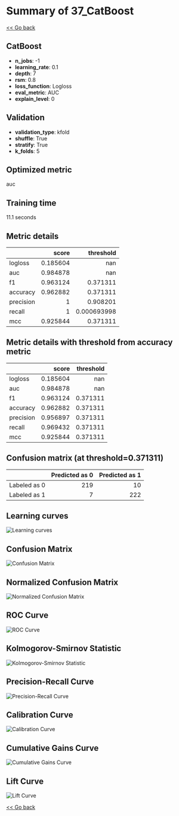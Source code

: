 # Summary of 37_CatBoost

[<< Go back](../README.md)


## CatBoost
- **n_jobs**: -1
- **learning_rate**: 0.1
- **depth**: 7
- **rsm**: 0.8
- **loss_function**: Logloss
- **eval_metric**: AUC
- **explain_level**: 0

## Validation
 - **validation_type**: kfold
 - **shuffle**: True
 - **stratify**: True
 - **k_folds**: 5

## Optimized metric
auc

## Training time

11.1 seconds

## Metric details
|           |    score |     threshold |
|:----------|---------:|--------------:|
| logloss   | 0.185604 | nan           |
| auc       | 0.984878 | nan           |
| f1        | 0.963124 |   0.371311    |
| accuracy  | 0.962882 |   0.371311    |
| precision | 1        |   0.908201    |
| recall    | 1        |   0.000693998 |
| mcc       | 0.925844 |   0.371311    |


## Metric details with threshold from accuracy metric
|           |    score |   threshold |
|:----------|---------:|------------:|
| logloss   | 0.185604 |  nan        |
| auc       | 0.984878 |  nan        |
| f1        | 0.963124 |    0.371311 |
| accuracy  | 0.962882 |    0.371311 |
| precision | 0.956897 |    0.371311 |
| recall    | 0.969432 |    0.371311 |
| mcc       | 0.925844 |    0.371311 |


## Confusion matrix (at threshold=0.371311)
|              |   Predicted as 0 |   Predicted as 1 |
|:-------------|-----------------:|-----------------:|
| Labeled as 0 |              219 |               10 |
| Labeled as 1 |                7 |              222 |

## Learning curves
![Learning curves](learning_curves.png)
## Confusion Matrix

![Confusion Matrix](confusion_matrix.png)


## Normalized Confusion Matrix

![Normalized Confusion Matrix](confusion_matrix_normalized.png)


## ROC Curve

![ROC Curve](roc_curve.png)


## Kolmogorov-Smirnov Statistic

![Kolmogorov-Smirnov Statistic](ks_statistic.png)


## Precision-Recall Curve

![Precision-Recall Curve](precision_recall_curve.png)


## Calibration Curve

![Calibration Curve](calibration_curve_curve.png)


## Cumulative Gains Curve

![Cumulative Gains Curve](cumulative_gains_curve.png)


## Lift Curve

![Lift Curve](lift_curve.png)



[<< Go back](../README.md)
